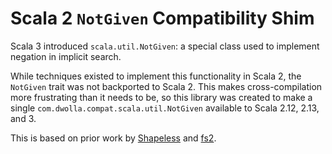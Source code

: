 # Scala 2 `NotGiven` Compatibility Shim

Scala 3 introduced `scala.util.NotGiven`: a special class used to implement negation in implicit search.

While techniques existed to implement this functionality in Scala 2, the `NotGiven` trait was not
backported to Scala 2. This makes cross-compilation more frustrating than it needs to be, so this
library was created to make a single `com.dwolla.compat.scala.util.NotGiven` available to
Scala 2.12, 2.13, and 3.

This is based on prior work by [Shapeless](https://github.com/milessabin/shapeless/blob/1ba51fb26236a57ddf695cb547663306ecfa0900/core/shared/src/main/scala/shapeless/package.scala#L43-L45) and [fs2](https://github.com/typelevel/fs2/blob/fdaae8959ad5d64fa0d30d78d9821897e7148bcf/core/shared/src/main/scala-2/fs2/compat/NotGiven.scala#L26-L36).
